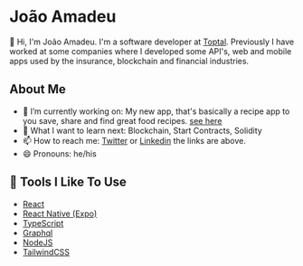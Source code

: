 # João Amadeu

👋 Hi, I'm João Amadeu. I'm a software developer at [Toptal](https://www.toptal.com/). 
Previously I have worked at some companies where I developed some API's, web and mobile apps used by the insurance, blockchain and financial industries.

## About Me

- 🔭 I’m currently working on: My new app, that's basically a recipe app to you save, share and find great food recipes. [see here](https://github.com/jmamadeu/sepicer)
- 🤔 What I want to learn next: Blockchain, Start Contracts, Solidity
- 📫 How to reach me: [Twitter](https://twitter.com/jmamadeu) or [Linkedin](https://www.linkedin.com/in/jmamadeu/) the links are above.
- 😄 Pronouns: he/his

## 🔧 Tools I Like To Use

- [React](https://reactjs.org/)
- [React Native (Expo) ](https://expo.dev/)
- [TypeScript](https://www.typescriptlang.org/)
- [Graphql](https://graphql.org/)
- [NodeJS](https://nodejs.org/en/)
- [TailwindCSS](https://tailwindcss.com/)
